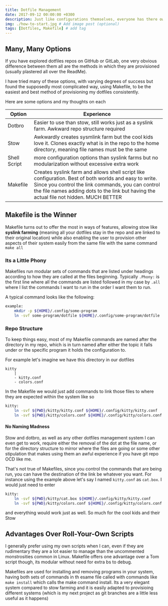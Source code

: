 ```yaml
---
title: Dotfile Management
date: 2017-09-12 00:00:00 +0300
description: Just like configurations themselves, everyone has there own method of managing dotfiles. Here I describe how I use Makefile to provision mine.
img: ./how-to-start.jpg # Add image post (optional)
tags: [Dotfiles, Makefile] # add tag
---
```


## Many, Many Options

If you have explored dotfiles repos on GitHub or GitLab, one very obvious difference between them all are the methods in which they are provisioned (usually plastered all over the ReadMe).

I have tried many of these options, with varying degrees of success but found the supposedly most complicated way, using Makefile, to be the easiest and best method of provisioning my dotfiles consistently.

Here are some options and my thoughts on each

| Option       | Experience                                                                                                                                                                                                                                             |
| ------------ | ------------------------------------------------------------------------------------------------------------------------------------------------------------------------------------------------------------------------------------------------------ |
| Dotbro       | Easier to use than stow, still works just as a syslink farm. Awkward repo structure required                                                                                                                                                           |
| Stow         | Awkwardly creates sysmlink farm but the cool kids love it. Clones exactly what is in the repo to the home directory, meaning file names must be the same                                                                                               |
| Shell Script | more configuration options than syslink farms but no modularization without excessive extra work                                                                                                                                                       |
| Makefile     | Creates syslink farm and allows shell script like configuration. Best of both worlds and easy to write. Since you control the link commands, you can control the file names adding dots to the link but having the actual file not hidden. MUCH BETTER |

## Makefile is the Winner

Makefile turns out to offer the most in ways of features, allowing stow like **syslink farming** (meaning all your dotfiles stay in the repo and are linked to their original location) while also enabling the user to provision other aspects of their system easily from the same file with the same command `make all`

### Its a Little Phony

Makefiles run modular sets of commands that are listed under headings according to how they are called at the files beginning. Typically `.Phony:` is the first line where all the commands are listed followed in my case by `.all` where I list the commands I want to run in the order I want them to run.

A typical command looks like the following:

```bash
example:
    mkdir -p ${HOME}/.config/some-program
    ln -svf some-program/dotfile ${HOME}/.config/some-program/dotfile
```

### Repo Structure

To keep things easy, most of my Makefile commands are named after the directory in my repo, which is in turn named after either the topic it falls under or the specific program it holds the configuration to. 

For example let's imagine we have this directory in our dotfiles  
```$xslt
kitty
    |
    - kitty.conf
    - colors.conf

```
In the Makefile we would just add commands to link those files to where they are expected within the system like so 
```bash
kitty:
    ln -svf ${PWD}/kitty/kitty.conf ${HOME}/.config/kitty/kitty.conf
    ln -svf ${PWD}/kitty/colors.conf ${HOME}/.config/kitty/colors.conf
```

#### No Naming Madness
Stow and dotbro, as well as any other dotfiles management system I can even get to work, require either the removal of the dot at the file name, or for the directory structure to mirror where the files are going or some other stipulation that makes using them an awful experience if you have git repo OCD like me. 

That's not true of Makefiles, since you control the commands that are being run, you can have the destination of the link be whatever you want. For instance using the example above let's say I named `kitty.conf` as `cat.box`. I would just need to enter

```bash
kitty:
    ln -svf ${PWD}/kitty/cat.box ${HOME}/.config/kitty/kitty.conf
    ln -svf ${PWD}/kitty/colors.conf ${HOME}/.config/kitty/colors.conf
```
and everything would work just as well. So much for the cool kids and their Stow

## Advantages Over Roll-Your-Own Scripts
I generally prefer using my own scripts when I can, even if they are rudimentary they are a lot easier to manage than the uncommented monstrosities common in Linux. Makefile offers one advantage over a Tom script though, its modular without need for extra bs to debug. 

Makefiles are used for installing and removing programs in your system, having both sets of commands in th esame file called with commands like `make install` which calls the make command install. Its a very elegant system compared to stow farming and it is easily adapted to provisioing different systems (which is my next project as git branches are a little less useful as it happens)
